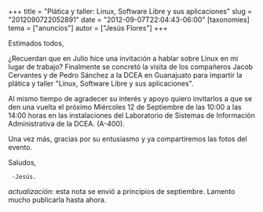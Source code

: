 +++
title = "Plática y taller: Linux, Software Libre y sus aplicaciones"
slug = "2012090722052891"
date = "2012-09-07T22:04:43-06:00"
[taxonomies]
tema = ["anuncios"]
autor = ["Jesús Flores"]
+++

Estimados todos,

¿Recuerdan que en Julio hice una invitación a hablar sobre Linux en mi
lugar de trabajo? Finalmente se concretó la visita de los compañeros
Jacob Cervantes y de Pedro Sánchez a la DCEA en Guanajuato para impartir
la plática y taller "Linux, Software Libre y sus aplicaciones".

Al mismo tiempo de agradecer su interés y apoyo quiero invitarlos a que
se den una vuelta el próximo Miércoles 12 de Septiembre de las 10:00 a
las 14:00 horas en las instalaciones del Laboratorio de Sistemas de
Información Administrativa de la DCEA. (A-400).

Una vez más, gracias por su entusiasmo y ya compartiremos las fotos del
evento.

Saludos,

     -Jesús.

*actualización*: esta nota se envió a principios de septiembre. Lamento
mucho publicarla hasta ahora.

